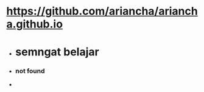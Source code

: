 # https://github.com/ariancha/ariancha.github.io


-	<h1>semngat belajar</h1>

-	<h3>not found</h3>

- 
